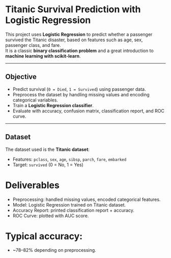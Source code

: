 #  Titanic Survival Prediction with Logistic Regression

This project uses **Logistic Regression** to predict whether a passenger survived the Titanic disaster, based on features such as age, sex, passenger class, and fare.  
It is a classic **binary classification problem** and a great introduction to **machine learning with scikit-learn**.

---

##  Objective
- Predict survival (`0 = Died`, `1 = Survived`) using passenger data.  
- Preprocess the dataset by handling missing values and encoding categorical variables.  
- Train a **Logistic Regression classifier**.  
- Evaluate with accuracy, confusion matrix, classification report, and ROC curve.  

---

##  Dataset
The dataset used is the **Titanic dataset**:  
- Features: `pclass`, `sex`, `age`, `sibsp`, `parch`, `fare`, `embarked`  
- Target: `survived` (0 = No, 1 = Yes)

# Deliverables

- Preprocessing: handled missing values, encoded categorical features.
- Model: Logistic Regression trained on Titanic dataset.
- Accuracy Report: printed classification report + accuracy.
- ROC Curve: plotted with AUC score.

# Typical accuracy: 
 - ~78–82% depending on preprocessing.

